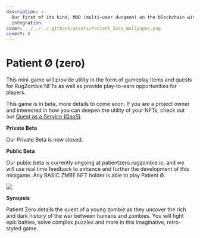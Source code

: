 ```yaml
---
description: >-
  Our first of its kind, MUD (multi-user dungeon) on the blockchain with NFT
  integration.
cover: ../../../.gitbook/assets/Patient_Zero_Wallpaper.png
coverY: 0
---
```


# Patient Ø (zero)

This mini-game will provide utility in the form of gameplay items and quests for RugZombie NFTs as well as provide play-to-earn opportunities for players.&#x20;

This game is in beta, more details to come soon. If you are a project owner and interested in how you can deepen the utility of your NFTs, check out our [Quest as a Service (QaaS)](quest-as-a-service-qaas.md).



**Private Beta**

Our Private Beta is now closed.&#x20;

**Public Beta**

Our public beta is currently ongoing at patientzero.rugzombie.io, and we will use real time feedback to enhance and further the development of this minigame. Any BASIC ZMBE NFT holder is able to play Patient Ø.&#x20;

![](../../../.gitbook/assets/Patient\_Zero\_Wallpaper.png)

**Synopsis**&#x20;

Patient Zero details the quest of a young zombie as they uncover the rich and dark history of the war between humans  and zombies. You will fight epic battles, solve complex puzzles and more in this imaginative, retro-styled game. &#x20;
